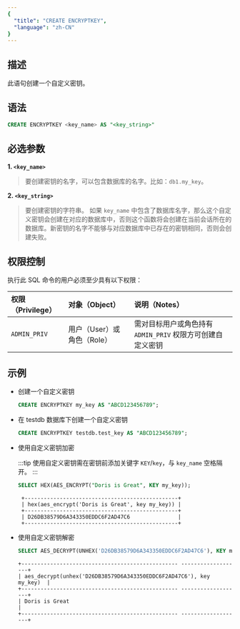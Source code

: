 ```yaml
---
{
  "title": "CREATE ENCRYPTKEY",
  "language": "zh-CN"
}
---
```


## 描述

此语句创建一个自定义密钥。

## 语法

```sql
CREATE ENCRYPTKEY <key_name> AS "<key_string>"
```

## 必选参数

**1. `<key_name>`**

> 要创建密钥的名字，可以包含数据库的名字。比如：`db1.my_key`。


**2. `<key_string>`**

> 要创建密钥的字符串。
> 如果 `key_name` 中包含了数据库名字，那么这个自定义密钥会创建在对应的数据库中，否则这个函数将会创建在当前会话所在的数据库。新密钥的名字不能够与对应数据库中已存在的密钥相同，否则会创建失败。

## 权限控制

执行此 SQL 命令的用户必须至少具有以下权限：

| 权限（Privilege） | 对象（Object）          | 说明（Notes）                            |
|:--------------|:--------------------|:-------------------------------------|
| `ADMIN_PRIV`  | 用户（User）或 角色（Role） | 需对目标用户或角色持有 `ADMIN_PRIV` 权限方可创建自定义密钥 |

## 示例

- 创建一个自定义密钥

    ```sql
    CREATE ENCRYPTKEY my_key AS "ABCD123456789";
    ```

- 在 testdb 数据库下创建一个自定义密钥

    ```sql
    CREATE ENCRYPTKEY testdb.test_key AS "ABCD123456789";
    ```

- 使用自定义密钥加密

  :::tip
  使用自定义密钥需在密钥前添加关键字 `KEY`/`key`，与 `key_name` 空格隔开。
  :::

    ```sql
   SELECT HEX(AES_ENCRYPT("Doris is Great", KEY my_key));
   ```
   ```text
    +------------------------------------------------+
    | hex(aes_encrypt('Doris is Great', key my_key)) |
    +------------------------------------------------+
    | D26DB38579D6A343350EDDC6F2AD47C6               |
    +------------------------------------------------+
   ```

- 使用自定义密钥解密

   ```sql
   SELECT AES_DECRYPT(UNHEX('D26DB38579D6A343350EDDC6F2AD47C6'), KEY my_key);
   ```
   ```text
   +------------------------------------------------- -------------------+
   | aes_decrypt(unhex('D26DB38579D6A343350EDDC6F2AD47C6'), key my_key)  |
   +------------------------------------------------- -------------------+
   | Doris is Great                                                      |
   +------------------------------------------------- -------------------+
   ```


